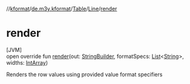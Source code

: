 //[kformat](../../../../index.md)/[de.m3y.kformat](../../index.md)/[Table](../index.md)/[Line](index.md)/[render](render.md)

# render

[JVM]\
open override fun [render](render.md)(out: [StringBuilder](https://kotlinlang.org/api/core/kotlin-stdlib/kotlin.text/-string-builder/index.html), formatSpecs: [List](https://kotlinlang.org/api/core/kotlin-stdlib/kotlin.collections/-list/index.html)&lt;[String](https://kotlinlang.org/api/core/kotlin-stdlib/kotlin/-string/index.html)&gt;, widths: [IntArray](https://kotlinlang.org/api/core/kotlin-stdlib/kotlin/-int-array/index.html))

Renders the row values using provided value format specifiers